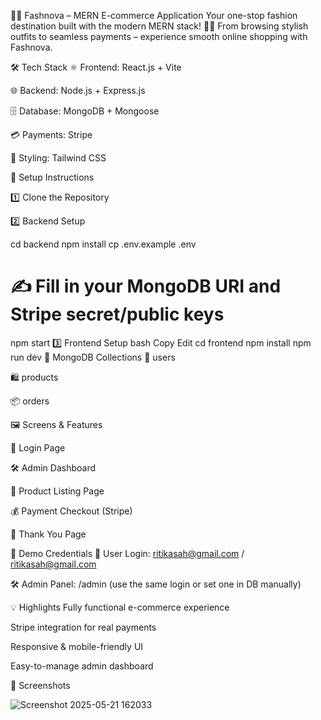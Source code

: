 👗✨ Fashnova – MERN E-commerce Application
Your one-stop fashion destination built with the modern MERN stack! 🛒💃
From browsing stylish outfits to seamless payments – experience smooth online shopping with Fashnova.

🛠️ Tech Stack
⚛️ Frontend: React.js + Vite

🌐 Backend: Node.js + Express.js

🗄️ Database: MongoDB + Mongoose

💳 Payments: Stripe

🎨 Styling: Tailwind CSS

🚀 Setup Instructions


1️⃣ Clone the Repository

2️⃣ Backend Setup

cd backend npm install cp .env.example .env

# ✍️ Fill in your MongoDB URI and Stripe secret/public keys
npm start
3️⃣ Frontend Setup
bash
Copy
Edit
cd frontend
npm install
npm run dev
📂 MongoDB Collections
👤 users

🛍️ products

📦 orders

🖼️ Screens & Features

🔐 Login Page

🛠️ Admin Dashboard

🛒 Product Listing Page

💰 Payment Checkout (Stripe)

🎉 Thank You Page

🔑 Demo Credentials
👤 User Login:
ritikasah@gmail.com / ritikasah@gmail.com

🛠️ Admin Panel:
/admin (use the same login or set one in DB manually)

💡 Highlights
Fully functional e-commerce experience

Stripe integration for real payments

Responsive & mobile-friendly UI

Easy-to-manage admin dashboard

📸 Screenshots 

![Screenshot 2025-05-21 162033](https://github.com/user-attachments/assets/becfc0f9-d26b-4825-ae1e-caac15866a5c)





